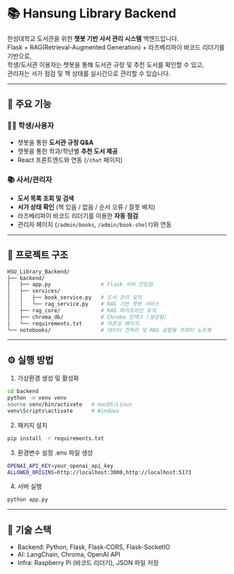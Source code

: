 # 📚 Hansung Library Backend

한성대학교 도서관을 위한 **챗봇 기반 사서 관리 시스템** 백엔드입니다.  
Flask + RAG(Retrieval-Augmented Generation) + 라즈베리파이 바코드 리더기를 기반으로,  
학생/도서관 이용자는 챗봇을 통해 도서관 규정 및 추천 도서를 확인할 수 있고,  
관리자는 서가 점검 및 책 상태를 실시간으로 관리할 수 있습니다.

---

## 🚀 주요 기능

### 🧑‍🎓 학생/사용자
- 챗봇을 통한 **도서관 규정 Q&A**
- 챗봇을 통한 학과/학년별 **추천 도서 제공**
- React 프론트엔드와 연동 (`/chat` 페이지)

### 📚 사서/관리자
- **도서 목록 조회 및 검색**
- **서가 상태 확인** (책 있음 / 없음 / 순서 오류 / 잘못 배치)
- 라즈베리파이 바코드 리더기를 이용한 **자동 점검**
- 관리자 페이지 (`/admin/books`, `/admin/book-shelf`)와 연동

---

## 📂 프로젝트 구조

```bash
HSU_Library_Backend/
├── backend/
│   ├── app.py                # Flask 서버 진입점
│   ├── services/
│   │   ├── book_service.py   # 도서 관리 로직
│   │   └── rag_service.py    # RAG 기반 챗봇 서비스
│   ├── rag_core/             # RAG 파이프라인 로직
│   ├── chroma_db/            # Chroma 인덱스 (생성됨)
│   └── requirements.txt      # 의존성 패키지
└── notebooks/                # 데이터 전처리 및 RAG 실험용 주피터 노트북
```
---

## ⚙️ 실행 방법

1. 가상환경 생성 및 활성화
   
```bash
cd backend
python -m venv venv
source venv/bin/activate   # macOS/Linux
venv\Scripts\activate      # Windows
```

2. 패키지 설치
```bash
pip install -r requirements.txt
```

3. 환경변수 설정 .env 파일 생성
```bash
OPENAI_API_KEY=your_openai_api_key
ALLOWED_ORIGINS=http://localhost:3000,http://localhost:5173
```

4. 서버 실행
```bash
python app.py
```
---
## 📌 기술 스택
- Backend: Python, Flask, Flask-CORS, Flask-SocketIO
- AI: LangChain, Chroma, OpenAI API
- Infra: Raspberry Pi (바코드 리더기), JSON 파일 저장
